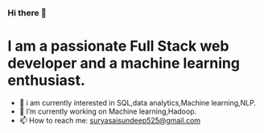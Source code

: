 ### Hi there 👋

# I am a passionate Full Stack web developer and a machine learning enthusiast.

<!--
**surya-525/surya-525** is a ✨ _special_ ✨ repository because its `README.md` (this file) appears on your GitHub profile.

Here are some ideas to get you started:
-->

- 👀 i am currently interested in SQL,data analytics,Machine learning,NLP. 
- 🔭 I’m currently working on Machine learning,Hadoop.
- 📫 How to reach me: suryasaisundeep525@gmail.com


<!--
- 🌱 I’m currently learning ...
- 👯 I’m looking to collaborate on ...
- 🤔 I’m looking for help with ...
- 💬 Ask me about ...
- 😄 Pronouns: ...
- ⚡ Fun fact: ...
-->


